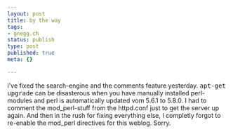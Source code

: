 ```yaml
---
layout: post
title: by the way
tags:
- gnegg.ch
status: publish
type: post
published: true
meta: {}

---
```

i've fixed the search-engine and the comments feature yesterday. <tt>apt-get upgrade</tt> can be disasterous when you have manually installed perl-modules and perl is automatically updated vom 5.6.1 to 5.8.0. I had to comment the mod_perl-stuff from the httpd.conf just to get the server up again. And then in the rush for fixing everything else, I completly forgot to re-enable the mod_perl directives for this weblog. Sorry.
